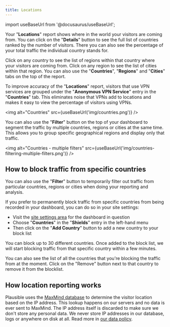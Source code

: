 ```yaml
---
title: Locations
---
```


import useBaseUrl from '@docusaurus/useBaseUrl';

Your "**Locations**" report shows where in the world your visitors are coming from. You can click on the "**Details**" button to see the full list of countries ranked by the number of visitors. There you can also see the percentage of your total traffic the individual country stands for.

Click on any country to see the list of regions within that country where your visitors are coming from. Click on any region to see the list of cities within that region. You can also use the "**Countries**", "**Regions**" and "**Cities**" tabs on the top of the report.

To improve accuracy of the "**Locations**" report, visitors that use VPN services are grouped under the "**Anonymous VPN Service**" entry in the "**Countries**" tab. This eliminates noise that VPNs add to locations and makes it easy to view the percentage of visitors using VPNs.

<img alt="Countries" src={useBaseUrl('img/countries.png')} />

You can also use the "**Filter**" button on the top of your dashboard to segment the traffic by multiple countries, regions or cities at the same time. This allows you to group specific geographical regions and display only that traffic. 

<img alt="Countries - multiple filters" src={useBaseUrl('img/countries-filtering-multiple-filters.png')} />

## How to block traffic from specific countries

You can also use the "**Filter**" button to temporarily filter out traffic from particular countries, regions or cities when doing your reporting and analysis.

If you prefer to permanently block traffic from specific countries from being recorded in your dashboard, you can do so in your site settings: 

* Visit the [site settings area](website-settings.md) for the dashboard in question
* Choose "**Countries**" in the "**Shields**" entry in the left-hand menu
* Then click on the "**Add Country**" button to add a new country to your block list

You can block up to 30 different countries. Once added to the block list, we will start blocking traffic from that specific country within a few minutes.

You can also see the list of all the countries that you're blocking the traffic from at the moment. Click on the "Remove" button next to that country to remove it from the blocklist.

## How location reporting works

Plausible uses the [MaxMind database](https://www.maxmind.com) to determine the visitor location based on the IP address. This lookup happens on our servers and no data is ever sent to MaxMind. The IP address itself is discarded to make sure we don't store any personal data. We never store IP addresses in our database, logs or anywhere on disk at all. Read more in [our data policy](https://plausible.io/data-policy).
